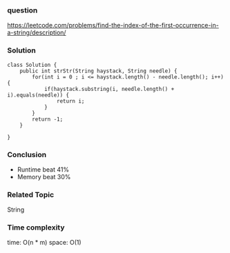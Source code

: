 ### question
https://leetcode.com/problems/find-the-index-of-the-first-occurrence-in-a-string/description/
### Solution
```
class Solution {
    public int strStr(String haystack, String needle) {
        for(int i = 0 ; i <= haystack.length() - needle.length(); i++) {
            if(haystack.substring(i, needle.length() + i).equals(needle)) {
                return i;
            }
        }
        return -1;
    }

}
```
### Conclusion
- Runtime beat 41%
- Memory beat 30%

### Related Topic
String

### Time complexity
time: O(n * m)
space: O(1)